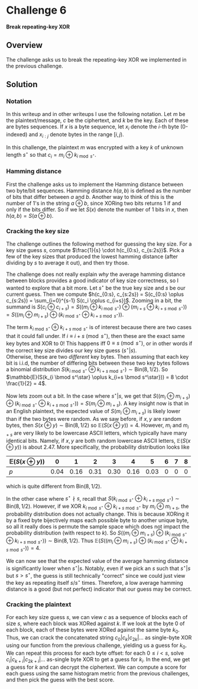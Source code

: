 # Challenge 6

**Break repeating-key XOR**

## Overview

The challenge asks us to break the repeating-key XOR we implemented in the previous challenge.

## Solution

### Notation

In this writeup and in other writeups I use the following notation. Let $m$ be the plaintext/message, $c$ be the ciphertext, and $k$ be the key. Each of these are bytes sequences. If $x$ is a byte sequence, let $x_i$ denote the $i$-th byte (0-indexed) and $x_{i:j}$ denote bytes in the range $[i, j)$.

In this challenge, the plaintext $m$ was encrypted with a key $k$ of unknown length $s^\star$ so that $c_i = m_i \oplus k_{i \bmod s^\star}$.

### Hamming distance

First the challenge asks us to implement the Hamming distance between two byte/bit sequences. Hamming distance $h(a,b)$ is defined as the number of bits that differ between $a$ and $b$. Another way to think of this is the number of 1's in the string $a \oplus b$, since XORing two bits returns 1 if and only if the bits differ. So if we let $S(x)$ denote the number of 1 bits in $x$, then $h(a, b) = S(a \oplus b)$.

### Cracking the key size

The challenge outlines the following method for guessing the key size. For a key size guess $s$, compute $\frac{1}{s} \cdot h(c_{0:s}, c_{s:2s})$. Pick a few of the key sizes that produced the lowest hamming distance (after dividing by $s$ to average it out), and then try those.

The challenge does not really explain _why_ the average hamming distance between blocks provides a good indicator of key size correctness, so I wanted to explore that a bit more. Let $s^\star$ be the true key size and $s$ be our current guess. Then we compute $h(c_{0:s}, c_{s:2s}) = S(c_{0:s} \oplus c_{s:2s}) = \sum_{i=0}^{s-1} S(c_i \oplus c_{i+s})$. Zooming in a bit, the summand is $S(c_i \oplus c_{i+s}) = S((m_i \oplus k_{i \bmod s^\star}) \oplus (m_{i+s} \oplus k_{i+s \bmod s^\star})) = S((m_i \oplus m_{i+s}) \oplus (k_{i \bmod s^\star} \oplus k_{i+s \bmod s^\star}))$.

The term $k_{i \bmod s^\star} \oplus k_{i+s \bmod s^\star}$ is of interest because there are two cases that it could fall under. If $i \equiv i+s \pmod{s^\star}$, then these are the exact same key bytes and XOR to $0$! This happens iff $0 \equiv s \pmod{s^\star}$, or in other words if the correct key size divides our key size guess ($s^\star | s$). \
Otherwise, these are two _different_ key bytes. Then assuming that each key bit is i.i.d, the number of differing bits between these two key bytes follows a binomial distribution $S(k_{i \bmod s^\star} \oplus k_{i+s \bmod s^\star}) \sim \mathrm{Bin}(8, 1/2)$. So $\mathbb{E}(S(k_{i \bmod s^\star} \oplus k_{i+s \bmod s^\star})) = 8 \cdot \frac{1}{2} = 4$.

Now lets zoom out a bit. In the case where $s^\star | s$, we get that $S((m_i \oplus m_{i+s}) \oplus (k_{i \bmod s^\star} \oplus k_{i+s \bmod s^\star})) = S(m_i \oplus m_{i+s})$. A key insight now is that in an English plaintext, the expected value of $S(m_i \oplus m_{i+s})$ is likely lower than if the two bytes were random. As we saw before, if $x,y$ are random bytes, then $S(x \oplus y) \sim \mathrm{Bin}(8, 1/2)$ so $\mathbb{E}(S(x \oplus y)) = 4$. However, $m_i$ and $m_{i+s}$ are very likely to be lowercase ASCII letters, which typically have many identical bits. Namely, if $x,y$ are both random lowercase ASCII letters, $\mathbb{E}(S(x \oplus y))$ is about $2.47$. More specifically, the probability distribution looks like

| $\mathbb{E}(S(x \oplus y))$ | 0    | 1    | 2    | 3    | 4    | 5    | 6 | 7 | 8 |
|--------------------------|------|------|------|------|------|------|------|------|------|
| $p$                     | 0.04 | 0.16 | 0.31 | 0.30 | 0.16 | 0.03 | 0 | 0 | 0 |

which is quite different from $\mathrm{Bin}(8, 1/2)$.

In the other case where $s^\star \nmid s$, recall that $S(k_{i \bmod s^\star} \oplus k_{i+s \bmod s^\star}) \sim \mathrm{Bin}(8, 1/2)$. However, if we XOR $k_{i \bmod s^\star} \oplus k_{i+s \bmod s^\star}$ by $m_i \oplus m_{i+s}$, the probability distribution does not actually change. This is because XORing it by a fixed byte bijectively maps each possible byte to another unique byte, so all it really does is permute the sample space which does not impact the probability distribution (with respect to $k$). So $S((m_i \oplus m_{i+s}) \oplus (k_{i \bmod s^\star} \oplus k_{i+s \bmod s^\star})) \sim \mathrm{Bin}(8, 1/2)$. Thus $\mathbb{E}(S((m_i \oplus m_{i+s}) \oplus (k_{i \bmod s^\star} \oplus k_{i+s \bmod s^\star})) = 4$.

We can now see that the expected value of the average hamming distance is significantly lower when $s^\star | s$. Notably, even if we pick an $s$ such that $s^\star | s$ but $s > s^\star$, the guess is still technically "correct" since we could just view the key as repeating itself $s / s^\star$ times. Therefore, a low average hamming distance is a good (but not perfect) indicator that our guess may be correct.

### Cracking the plaintext

For each key size guess $s$, we can view $c$ as a sequence of blocks each of size $s$, where each block was XORed against $k$. If we look at the byte 0 of each block, each of these bytes were XORed against the same byte $k_0$. Thus, we can crack the concatenated string $c_0 | c_k | c_{2k} | \ldots$ as single-byte XOR using our function from the previous challenge, yielding us a guess for $k_0$. We can repeat this process for each byte offset: for each $0 \leq i < s$, solve $c_{i} | c_{k+i} | c_{2k+i} | \ldots$ as-single byte XOR to get a guess for $k_i$. In the end, we get a guess for $k$ and can decrypt the ciphertext. We can compute a score for each guess using the same histogram metric from the previous challenges, and then pick the guess with the best score.
